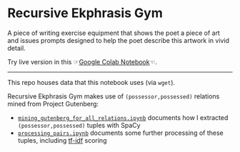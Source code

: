 # Recursive Ekphrasis Gym

A piece of writing exercise equipment that shows the poet a piece of art and issues prompts designed to help the poet describe this artwork in vivid detail.

Try live version in this ☞[Google Colab Notebook](https://colab.research.google.com/drive/1w9g66oeliSMPLu9BDwVfkOIxabADk7Rr?usp=sharing)☜.  

***

This repo houses data that this notebook uses (via `wget`). 

Recursive Ekphrasis Gym makes use of `(possessor,possessed)` relations mined from Project Gutenberg:

- [`mining_gutenberg_for_all_relations.ipynb`](https://github.com/kbooten/ekphrasisgym/blob/main/mining_gutenberg_for_relations.ipynb) documents how I extracted `(possessor,possessed)` tuples with SpaCy
- [`processing_pairs.ipynb`](https://github.com/kbooten/ekphrasisgym/blob/main/processing_pairs.ipynb) documents some further processing of these tuples, including [tf-idf](https://en.wikipedia.org/wiki/Tf%E2%80%93idf) scoring
